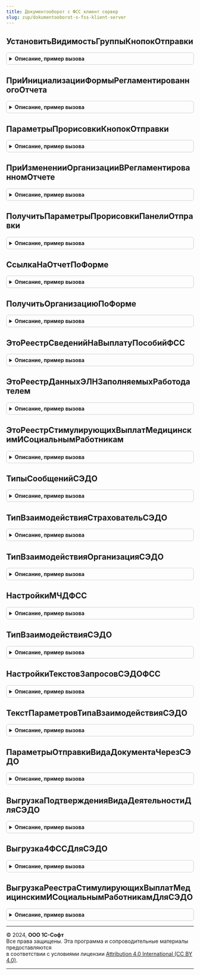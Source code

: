 ```yaml
---
title: Документооборот с ФСС клиент сервер
slug: zup/dokumentooborot-s-fss-klient-server
---
```



## УстановитьВидимостьГруппыКнопокОтправки
<details style="margin: 1em 0; padding: 0.5em; border: 1px solid #ccc; border-radius: 6px;">

<summary style="font-weight: bold; cursor: pointer;">Описание, пример вызова</summary>

```bsl

Процедура УстановитьВидимостьГруппыКнопокОтправки(Форма, ПараметрыПрорисовкиКнопокОтправки) Экспорт
```

Пример вызова
```bsl
ДокументооборотСФССКлиентСервер.УстановитьВидимостьГруппыКнопокОтправки(Форма, ПараметрыПрорисовкиКнопокОтправки) 
```
</details>

## ПриИнициализацииФормыРегламентированногоОтчета
<details style="margin: 1em 0; padding: 0.5em; border: 1px solid #ccc; border-radius: 6px;">

<summary style="font-weight: bold; cursor: pointer;">Описание, пример вызова</summary>

```bsl

Процедура ПриИнициализацииФормыРегламентированногоОтчета(Форма, ПараметрыПрорисовкиПанели = Неопределено) Экспорт
```

Пример вызова
```bsl
ДокументооборотСФССКлиентСервер.ПриИнициализацииФормыРегламентированногоОтчета(Форма, ПараметрыПрорисовкиПанели);
```
</details>

## ПараметрыПрорисовкиКнопокОтправки
<details style="margin: 1em 0; padding: 0.5em; border: 1px solid #ccc; border-radius: 6px;">

<summary style="font-weight: bold; cursor: pointer;">Описание, пример вызова</summary>

```bsl

Функция ПараметрыПрорисовкиКнопокОтправки(ОрганизацияСсылка) Экспорт
```

Пример вызова
```bsl
Результат = ДокументооборотСФССКлиентСервер.ПараметрыПрорисовкиКнопокОтправки(ОрганизацияСсылка) 
```
</details>

## ПриИзмененииОрганизацииВРегламентированномОтчете
<details style="margin: 1em 0; padding: 0.5em; border: 1px solid #ccc; border-radius: 6px;">

<summary style="font-weight: bold; cursor: pointer;">Описание, пример вызова</summary>

```bsl

Процедура ПриИзмененииОрганизацииВРегламентированномОтчете(Форма) Экспорт
```

Пример вызова
```bsl
ДокументооборотСФССКлиентСервер.ПриИзмененииОрганизацииВРегламентированномОтчете(Форма) 
```
</details>

## ПолучитьПараметрыПрорисовкиПанелиОтправки
<details style="margin: 1em 0; padding: 0.5em; border: 1px solid #ccc; border-radius: 6px;">

<summary style="font-weight: bold; cursor: pointer;">Описание, пример вызова</summary>

```bsl

Функция ПолучитьПараметрыПрорисовкиПанелиОтправки(Форма) Экспорт
```

Пример вызова
```bsl
Результат = ДокументооборотСФССКлиентСервер.ПолучитьПараметрыПрорисовкиПанелиОтправки(Форма) 
```
</details>

## СсылкаНаОтчетПоФорме
<details style="margin: 1em 0; padding: 0.5em; border: 1px solid #ccc; border-radius: 6px;">

<summary style="font-weight: bold; cursor: pointer;">Описание, пример вызова</summary>

```bsl

Функция СсылкаНаОтчетПоФорме(Форма) Экспорт
```

Пример вызова
```bsl
Результат = ДокументооборотСФССКлиентСервер.СсылкаНаОтчетПоФорме(Форма) 
```
</details>

## ПолучитьОрганизациюПоФорме
<details style="margin: 1em 0; padding: 0.5em; border: 1px solid #ccc; border-radius: 6px;">

<summary style="font-weight: bold; cursor: pointer;">Описание, пример вызова</summary>

```bsl

Функция ПолучитьОрганизациюПоФорме(Форма) Экспорт
```

Пример вызова
```bsl
Результат = ДокументооборотСФССКлиентСервер.ПолучитьОрганизациюПоФорме(Форма) 
```
</details>

## ЭтоРеестрСведенийНаВыплатуПособийФСС
<details style="margin: 1em 0; padding: 0.5em; border: 1px solid #ccc; border-radius: 6px;">

<summary style="font-weight: bold; cursor: pointer;">Описание, пример вызова</summary>

```bsl

// Функция возвращает признак того, является ли документ, ссылка на который
// передается в параметре, реестром сведений ФСС на выплату пособий,
// предназначенным для формирования и отправки файла выгрузки в ФСС
//
// Параметры:
//	Ссылка на документ.
//
// Результат:
//	Булево.
//
Функция ЭтоРеестрСведенийНаВыплатуПособийФСС(ОбъектСсылка) Экспорт
```

Пример вызова
```bsl
Результат = ДокументооборотСФССКлиентСервер.ЭтоРеестрСведенийНаВыплатуПособийФСС(ОбъектСсылка) 
```
</details>

## ЭтоРеестрДанныхЭЛНЗаполняемыхРаботодателем
<details style="margin: 1em 0; padding: 0.5em; border: 1px solid #ccc; border-radius: 6px;">

<summary style="font-weight: bold; cursor: pointer;">Описание, пример вызова</summary>

```bsl

// Функция возвращает признак того, является ли документ, ссылка на который
// передается в параметре, реестром данных ЭЛН, заполняемых работодателем,
// предназначенным для формирования и отправки файла выгрузки в ФСС
//
// Параметры:
//	ОбъектСсылка 							- Ссылка на документ.
//	ОбъектМетаданныхПоУмолчаниюСуществует 	- Булево.
//
// Результат:
//	Булево.
//
Функция ЭтоРеестрДанныхЭЛНЗаполняемыхРаботодателем(ОбъектСсылка, ОбъектМетаданныхПоУмолчаниюСуществует = Ложь) Экспорт
```

Пример вызова
```bsl
Результат = ДокументооборотСФССКлиентСервер.ЭтоРеестрДанныхЭЛНЗаполняемыхРаботодателем(ОбъектСсылка, ОбъектМетаданныхПоУмолчаниюСуществует);
```
</details>

## ЭтоРеестрСтимулирующихВыплатМедицинскимИСоциальнымРаботникам
<details style="margin: 1em 0; padding: 0.5em; border: 1px solid #ccc; border-radius: 6px;">

<summary style="font-weight: bold; cursor: pointer;">Описание, пример вызова</summary>

```bsl

// Функция возвращает признак того, является ли документ, ссылка на который
// передается в параметре, реестром стимулирующих выплат медицинским и социальным работникам
//
// Параметры:
//	ОбъектСсылка 							- Ссылка на документ.
//	ОбъектМетаданныхПоУмолчаниюСуществует 	- Булево.
//
// Результат:
//	Булево.
//
Функция ЭтоРеестрСтимулирующихВыплатМедицинскимИСоциальнымРаботникам( Экспорт
```

Пример вызова
```bsl
Результат = ДокументооборотСФССКлиентСервер.ЭтоРеестрСтимулирующихВыплатМедицинскимИСоциальнымРаботникам();
```
</details>

## ТипыСообщенийСЭДО
<details style="margin: 1em 0; padding: 0.5em; border: 1px solid #ccc; border-radius: 6px;">

<summary style="font-weight: bold; cursor: pointer;">Описание, пример вызова</summary>

```bsl

Функция ТипыСообщенийСЭДО(ВозвращатьСтроковыеПредставленияКодов = Ложь) Экспорт
```

Пример вызова
```bsl
Результат = ДокументооборотСФССКлиентСервер.ТипыСообщенийСЭДО(ВозвращатьСтроковыеПредставленияКодов);
```
</details>

## ТипВзаимодействияСтраховательСЭДО
<details style="margin: 1em 0; padding: 0.5em; border: 1px solid #ccc; border-radius: 6px;">

<summary style="font-weight: bold; cursor: pointer;">Описание, пример вызова</summary>

```bsl

Функция ТипВзаимодействияСтраховательСЭДО() Экспорт
```

Пример вызова
```bsl
Результат = ДокументооборотСФССКлиентСервер.ТипВзаимодействияСтраховательСЭДО() 
```
</details>

## ТипВзаимодействияОрганизацияСЭДО
<details style="margin: 1em 0; padding: 0.5em; border: 1px solid #ccc; border-radius: 6px;">

<summary style="font-weight: bold; cursor: pointer;">Описание, пример вызова</summary>

```bsl

Функция ТипВзаимодействияОрганизацияСЭДО() Экспорт
```

Пример вызова
```bsl
Результат = ДокументооборотСФССКлиентСервер.ТипВзаимодействияОрганизацияСЭДО() 
```
</details>

## НастройкиМЧДФСС
<details style="margin: 1em 0; padding: 0.5em; border: 1px solid #ccc; border-radius: 6px;">

<summary style="font-weight: bold; cursor: pointer;">Описание, пример вызова</summary>

```bsl

Функция НастройкиМЧДФСС() Экспорт
```

Пример вызова
```bsl
Результат = ДокументооборотСФССКлиентСервер.НастройкиМЧДФСС() 
```
</details>

## ТипВзаимодействияСЭДО
<details style="margin: 1em 0; padding: 0.5em; border: 1px solid #ccc; border-radius: 6px;">

<summary style="font-weight: bold; cursor: pointer;">Описание, пример вызова</summary>

```bsl

Функция ТипВзаимодействияСЭДО( Экспорт
```

Пример вызова
```bsl
Результат = ДокументооборотСФССКлиентСервер.ТипВзаимодействияСЭДО();
```
</details>

## НастройкиТекстовЗапросовСЭДОФСС
<details style="margin: 1em 0; padding: 0.5em; border: 1px solid #ccc; border-radius: 6px;">

<summary style="font-weight: bold; cursor: pointer;">Описание, пример вызова</summary>

```bsl

Функция НастройкиТекстовЗапросовСЭДОФСС() Экспорт
```

Пример вызова
```bsl
Результат = ДокументооборотСФССКлиентСервер.НастройкиТекстовЗапросовСЭДОФСС() 
```
</details>

## ТекстПараметровТипаВзаимодействияСЭДО
<details style="margin: 1em 0; padding: 0.5em; border: 1px solid #ccc; border-radius: 6px;">

<summary style="font-weight: bold; cursor: pointer;">Описание, пример вызова</summary>

```bsl

Функция ТекстПараметровТипаВзаимодействияСЭДО(РегистрационныйНомерФСС, Настройки) Экспорт
```

Пример вызова
```bsl
Результат = ДокументооборотСФССКлиентСервер.ТекстПараметровТипаВзаимодействияСЭДО(РегистрационныйНомерФСС, Настройки) 
```
</details>

## ПараметрыОтправкиВидаДокументаЧерезСЭДО
<details style="margin: 1em 0; padding: 0.5em; border: 1px solid #ccc; border-radius: 6px;">

<summary style="font-weight: bold; cursor: pointer;">Описание, пример вызова</summary>

```bsl

Функция ПараметрыОтправкиВидаДокументаЧерезСЭДО( Экспорт
```

Пример вызова
```bsl
Результат = ДокументооборотСФССКлиентСервер.ПараметрыОтправкиВидаДокументаЧерезСЭДО();
```
</details>

## ВыгрузкаПодтвержденияВидаДеятельностиДляСЭДО
<details style="margin: 1em 0; padding: 0.5em; border: 1px solid #ccc; border-radius: 6px;">

<summary style="font-weight: bold; cursor: pointer;">Описание, пример вызова</summary>

```bsl

Функция ВыгрузкаПодтвержденияВидаДеятельностиДляСЭДО(ТекстВыгрузки) Экспорт
```

Пример вызова
```bsl
Результат = ДокументооборотСФССКлиентСервер.ВыгрузкаПодтвержденияВидаДеятельностиДляСЭДО(ТекстВыгрузки));
```
</details>

## Выгрузка4ФССДляСЭДО
<details style="margin: 1em 0; padding: 0.5em; border: 1px solid #ccc; border-radius: 6px;">

<summary style="font-weight: bold; cursor: pointer;">Описание, пример вызова</summary>

```bsl

Функция Выгрузка4ФССДляСЭДО(ТекстВыгрузки) Экспорт
```

Пример вызова
```bsl
Результат = ДокументооборотСФССКлиентСервер.Выгрузка4ФССДляСЭДО(ТекстВыгрузки));
```
</details>

## ВыгрузкаРеестраСтимулирующихВыплатМедицинскимИСоциальнымРаботникамДляСЭДО
<details style="margin: 1em 0; padding: 0.5em; border: 1px solid #ccc; border-radius: 6px;">

<summary style="font-weight: bold; cursor: pointer;">Описание, пример вызова</summary>

```bsl

Функция ВыгрузкаРеестраСтимулирующихВыплатМедицинскимИСоциальнымРаботникамДляСЭДО(ТекстВыгрузки) Экспорт
```

Пример вызова
```bsl
Результат = ДокументооборотСФССКлиентСервер.ВыгрузкаРеестраСтимулирующихВыплатМедицинскимИСоциальнымРаботникамДляСЭДО(ТекстВыгрузки));
```
</details>

---

© 2024, **ООО 1С-Софт**  
Все права защищены. Эта программа и сопроводительные материалы предоставляются  
в соответствии с условиями лицензии [Attribution 4.0 International (CC BY 4.0)](https://creativecommons.org/licenses/by/4.0/legalcode).

---
